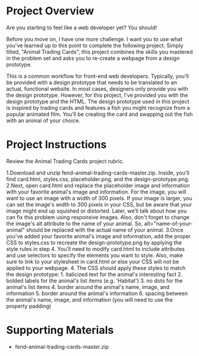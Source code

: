 # Project Overview
Are you starting to feel like a web developer yet? You should!

Before you move on, I have one more challenge. I want you to use what you've learned up to this point to complete the following project. Simply titled, "Animal Trading Cards", this project combines the skills you mastered in the problem set and asks you to re-create a webpage from a design prototype.

This is a common workflow for front-end web developers. Typically, you'll be provided with a design prototype that needs to be translated to an actual, functional website. In most cases, designers only provide you with the design prototype. However, for this project, I've provided you with the design prototype and the HTML. The design prototype used in this project is inspired by trading cards and features a fish you might recognize from a popular animated film. You’ll be creating the card and swapping out the fish with an animal of your choice.

# Project Instructions
Review the Animal Trading Cards project rubric.

1.Download and unzip fend-animal-trading-cards-master.zip. Inside, you'll find card.html, styles.css, placeholder.png, and the design-prototype.png.
2.Next, open card.html and replace the placeholder image and information with your favorite animal's image and information. For the image, you will want to use an image with a width of 300 pixels. If your image is larger, you can set the image's width to 300 pixels in your CSS, but be aware that your image might end up squished or distorted. Later, we’ll talk about how you can fix this problem using responsive images. Also, don't forget to change the image's alt attribute to the name of your animal. So, alt="name-of-your-animal" should be replaced with the actual name of your animal.
3.Once you've added your favorite animal's image and information, add the proper CSS to styles.css to recreate the design-prototype.png by applying the style rules in step 4. You’ll need to modify card.html to include attributes and use selectors to specify the elements you want to style. Also, make sure to link to your stylesheet in card.html or else your CSS will not be applied to your webpage.
4. The CSS should apply these styles to match the design prototype:
       1. italicized text for the animal's interesting fact
       2. bolded labels for the animal's list items (e.g. 'Habitat')
       3. no dots for the animal's list items
       4. border around the animal's name, image, and information
       5. border around the animal's information
       6. spacing between the animal's name, image, and information (you will need to use the property padding)

# Supporting Materials
- fend-animal-trading-cards-master.zip
